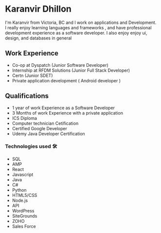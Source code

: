 # Karanvir Dhillon
I'm Karanvir from Victoria, BC and I work on applications and Development. I really enjoy learning languages and frameworks , and have professional development experience as a software developer. I also enjoy enjoy ui, design, and databases in general

<h2>Work Experience </h2>

* Co-op at Dyspatch (Junior Software Developer)
* Internship at RFDM Solutions (Junior Full Stack Developer)
* Certn (Junior SDET)
* Private application development ( Android developer )

<h2>Qualifications</h2>

* 1 year of work Experience as a Software Developer
* 3 Months of work Experience with a private application
* ICS Diploma
* Computer technician Cetification
* Certified Google Developer
* Udemy Java Developer Certification 


<h3>Technologies used 🛠️</h3>

* SQL
* AMP
* React
* Javascript
* Java
* C#
* Python
* HTML5/CSS
* Node.js
* API
* WordPress
* SiteGrounds
* ZOHO
* Sales Force
